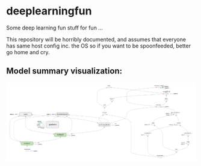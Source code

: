 # deeplearningfun
Some deep learning fun stuff for fun ...

This repository will be horribly documented, and assumes that everyone has same host config inc.
the OS so if you want to be spoonfeeded, better go home and cry.

## Model summary visualization:

![Simple Tensorflow Deeplearning OCR stacked Neural Network Model to implement MNIST](docs/images/mnist_subgraph.png)
